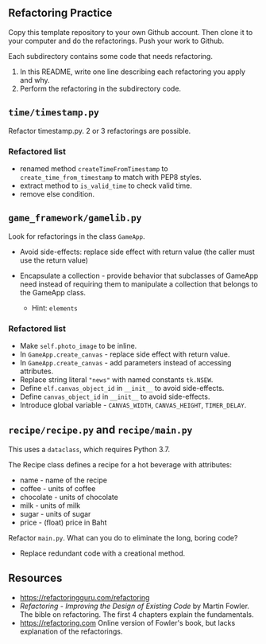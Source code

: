 ## Refactoring Practice

Copy this template repository to your own Github account. Then clone it to your computer and do the refactorings.  Push your work to Github.

Each subdirectory contains some code that needs refactoring.

1. In this README, write one line describing each refactoring you apply and why.
2. Perform the refactoring in the subdirectory code.


## `time/timestamp.py`

Refactor timestamp.py.  2 or 3 refactorings are possible.

### Refactored list
- renamed method `createTimeFromTimestamp` to `create_time_from_timestamp` to match with PEP8 styles.
- extract method to `is_valid_time` to check valid time.
- remove else condition.


## `game_framework/gamelib.py`

Look for refactorings in the class `GameApp`.

* Avoid side-effects: replace side effect with return value (the caller must use the return value)

* Encapsulate a collection - provide behavior that subclasses of GameApp need instead of requiring them to manipulate a collection that belongs to the GameApp class.
  - Hint: `elements`

### Refactored list
- Make `self.photo_image` to be inline.
- In `GameApp.create_canvas` - replace side effect with return value.
- In `GameApp.create_canvas` - add parameters instead of accessing attributes.
- Replace string literal `"news"` with named constants `tk.NSEW`.
- Define `elf.canvas_object_id` in `__init__` to avoid side-effects.
- Define `canvas_object_id` in `__init__` to avoid side-effects.
- Introduce global variable - `CANVAS_WIDTH`, `CANVAS_HEIGHT`, `TIMER_DELAY`.

## `recipe/recipe.py` and `recipe/main.py`

This uses a `dataclass`, which requires Python 3.7.

The Recipe class defines a recipe for a hot beverage with attributes:
* name - name of the recipe
* coffee - units of coffee
* chocolate - units of chocolate
* milk - units of milk
* sugar - units of sugar
* price - (float) price in Baht

Refactor `main.py`.  What can you do to eliminate the long, boring code?
- Replace redundant code with a creational method.




## Resources

* <https://refactoringguru.com/refactoring> 
* *Refactoring - Improving the Design of Existing Code* by Martin Fowler.  The bible on refactoring.  The first 4 chapters explain the fundamentals.
* <https://refactoring.com> Online version of Fowler's book, but lacks explanation of the refactorings.
